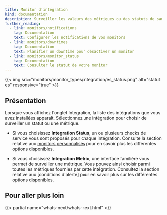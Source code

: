 ```yaml
---
title: Monitor d'intégration
kind: documentation
description: Surveiller les valeurs des métriques ou des statuts de santé à partir d'une intégration spécifique
further_reading:
  - link: monitors/notifications
    tag: Documentation
    text: Configurer les notifications de vos monitors
  - link: monitors/downtimes
    tag: Documentation
    text: Planifier un downtime pour désactiver un monitor
  - link: monitors/monitor_status
    tag: Documentation
    text: Consulter le statut de votre monitor
---
```

{{< img src="monitors/monitor_types/integration/es_status.png" alt="statut es" responsive="true" >}}

## Présentation

Lorsque vous affichez l'onglet Integration, la liste des intégrations que vous avez installées apparaît. Sélectionnez une intégration pour choisir de surveiller un statut ou une métrique.

- Si vous choisissez **Integration Status**, un ou plusieurs checks de service vous sont proposés pour chaque intégration. Consulte la section relative aux [monitors personnalisés][1] pour en savoir plus les différentes options disponibles.

- Si vous choisissez **Integration Metric**, une interface familière vous permet de surveiller une métrique. Vous pouvez ainsi choisir parmi toutes les métriques fournies par cette intégration. Consultez la section relative aux [conditions d'alerte] pour en savoir plus sur les différentes options disponibles.

## Pour aller plus loin

{{< partial name="whats-next/whats-next.html" >}}

[1]: /fr/monitors/monitor_types/custom_check
[2]: /fr/monitors/monitor_types/#define-the-conditions